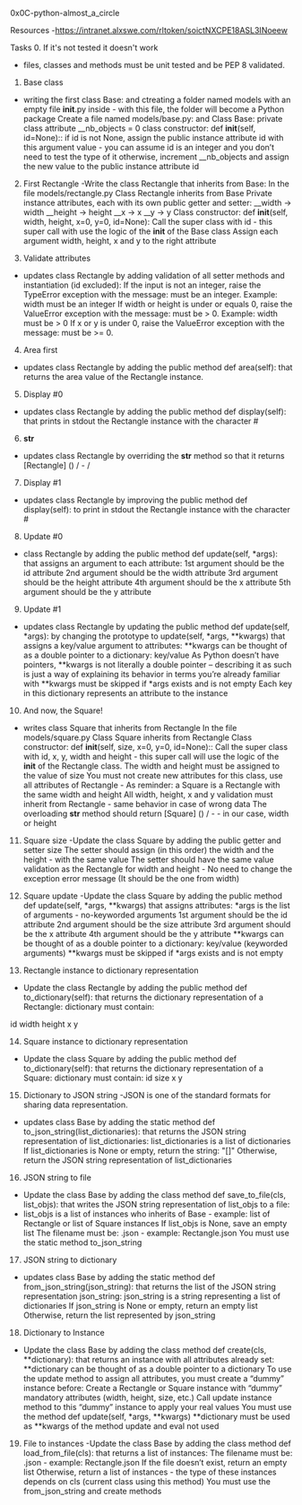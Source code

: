 0x0C-python-almost_a_circle

Resources
-https://intranet.alxswe.com/rltoken/soictNXCPE18ASL3INoeew

Tasks
0. If it's not tested it doesn't work
- files, classes and methods must be unit tested and be PEP 8 validated.

1. Base class
- writing the first class Base: and ctreating a folder named models with an empty file __init__.py inside - with this file, the folder will become a Python package
Create a file named models/base.py: and Class Base:
private class attribute __nb_objects = 0
class constructor: def __init__(self, id=None)::
if id is not None, assign the public instance attribute id with this argument value - you can assume id is an integer and you don’t need to test the type of it
otherwise, increment __nb_objects and assign the new value to the public instance attribute id

2. First Rectangle
-Write the class Rectangle that inherits from Base:
In the file models/rectangle.py
Class Rectangle inherits from Base
Private instance attributes, each with its own public getter and setter:
__width -> width
__height -> height
__x -> x
__y -> y
Class constructor: def __init__(self, width, height, x=0, y=0, id=None):
Call the super class with id - this super call with use the logic of the __init__ of the Base class
Assign each argument width, height, x and y to the right attribute

3. Validate attributes
- updates  class Rectangle by adding validation of all setter methods and instantiation (id excluded):
If the input is not an integer, raise the TypeError exception with the message: <name of the attribute> must be an integer. Example: width must be an integer
If width or height is under or equals 0, raise the ValueError exception with the message: <name of the attribute> must be > 0. Example: width must be > 0
If x or y is under 0, raise the ValueError exception with the message: <name of the attribute> must be >= 0.

4. Area first
- updates  class Rectangle by adding the public method def area(self): that returns the area value of the Rectangle instance.

5. Display #0
- updates class Rectangle by adding the public method def display(self): that prints in stdout the Rectangle instance with the character #

6. __str__
- updates class Rectangle by overriding the __str__ method so that it returns [Rectangle] (<id>) <x>/<y> - <width>/<height>

7. Display #1
- updates  class Rectangle by improving the public method def display(self): to print in stdout the Rectangle instance with the character #

8. Update #0
- class Rectangle by adding the public method def update(self, *args): that assigns an argument to each attribute:
1st argument should be the id attribute
2nd argument should be the width attribute
3rd argument should be the height attribute
4th argument should be the x attribute
5th argument should be the y attribute

9. Update #1
- updates class Rectangle by updating the public method def update(self, *args): by changing the prototype to update(self, *args, **kwargs) that assigns a key/value argument to attributes:
**kwargs can be thought of as a double pointer to a dictionary: key/value
As Python doesn’t have pointers, **kwargs is not literally a double pointer – describing it as such is just a way of explaining its behavior in terms you’re already familiar with
**kwargs must be skipped if *args exists and is not empty
Each key in this dictionary represents an attribute to the instance

10. And now, the Square!
- writes  class Square that inherits from Rectangle
In the file models/square.py
Class Square inherits from Rectangle
Class constructor: def __init__(self, size, x=0, y=0, id=None)::
Call the super class with id, x, y, width and height - this super call will use the logic of the __init__ of the Rectangle class. The width and height must be assigned to the value of size
You must not create new attributes for this class, use all attributes of Rectangle - As reminder: a Square is a Rectangle with the same width and height
All width, height, x and y validation must inherit from Rectangle - same behavior in case of wrong data
The overloading __str__ method should return [Square] (<id>) <x>/<y> - <size> - in our case, width or height

11. Square size
-Update the class Square by adding the public getter and setter size
The setter should assign (in this order) the width and the height - with the same value
The setter should have the same value validation as the Rectangle for width and height - No need to change the exception error message (It should be the one from width)

12. Square update
-Update the class Square by adding the public method def update(self, *args, **kwargs) that assigns attributes:
*args is the list of arguments - no-keyworded arguments
1st argument should be the id attribute
2nd argument should be the size attribute
3rd argument should be the x attribute
4th argument should be the y attribute
**kwargs can be thought of as a double pointer to a dictionary: key/value (keyworded arguments)
**kwargs must be skipped if *args exists and is not empty

13. Rectangle instance to dictionary representation
- Update the class Rectangle by adding the public method def to_dictionary(self): that returns the dictionary representation of a Rectangle:
 dictionary must contain:

id
width
height
x
y

14. Square instance to dictionary representation
- Update the class Square by adding the public method def to_dictionary(self): that returns the dictionary representation of a Square:
dictionary must contain:
id
size
x
y

15. Dictionary to JSON string
-JSON is one of the standard formats for sharing data representation.
- updates class Base by adding the static method def to_json_string(list_dictionaries): that returns the JSON string representation of list_dictionaries:
list_dictionaries is a list of dictionaries
If list_dictionaries is None or empty, return the string: "[]"
Otherwise, return the JSON string representation of list_dictionaries

16. JSON string to file
- Update the class Base by adding the class method def save_to_file(cls, list_objs): that writes the JSON string representation of list_objs to a file:
- list_objs is a list of instances who inherits of Base - example: list of Rectangle or list of Square instances
If list_objs is None, save an empty list
The filename must be: <Class name>.json - example: Rectangle.json
You must use the static method to_json_string

17. JSON string to dictionary
- updates class Base by adding the static method def from_json_string(json_string): that returns the list of the JSON string representation json_string:
json_string is a string representing a list of dictionaries
If json_string is None or empty, return an empty list
Otherwise, return the list represented by json_string

18. Dictionary to Instance
- Update the class Base by adding the class method def create(cls, **dictionary): that returns an instance with all attributes already set:
**dictionary can be thought of as a double pointer to a dictionary
To use the update method to assign all attributes, you must create a “dummy” instance before:
Create a Rectangle or Square instance with “dummy” mandatory attributes (width, height, size, etc.)
Call update instance method to this “dummy” instance to apply your real values
You must use the method def update(self, *args, **kwargs)
**dictionary must be used as **kwargs of the method update and eval not used

19. File to instances
-Update the class Base by adding the class method def load_from_file(cls): that returns a list of instances:
The filename must be: <Class name>.json - example: Rectangle.json
If the file doesn’t exist, return an empty list
Otherwise, return a list of instances - the type of these instances depends on cls (current class using this method)
You must use the from_json_string and create methods
